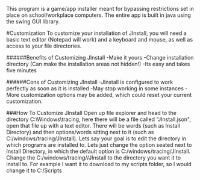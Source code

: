 This program is a game/app installer meant for bypassing restrictions set in place on school/workplace computers. The entire app is built in java using the swing GUI library.

#Customization
To customize your installation of JInstall, you will need a basic text editor (Notepad will work) and a keyboard and mouse, as well as access to your file directories.

######Benefits of Customizing JInstall
-Make it yours
-Change installation directory (Can make the installation areas not hidden!)
-Its easy and takes five minutes

######Cons of Customizing JInstall
-JInstall is configured to work perfectly as soon as it is installed
-May stop working in some instances
-More customization options may be added, which could reset your current customization.

###How To Customize JInstall
Open up file explorer and head to the directory C:\Windows\tracing, here there will be a file called "JInstall.json", open that file up with a text editor.
There will be words (such as Install Directory) and then options/words sitting next to it (such as C:/windows/tracing/JInstall). Lets say your goal is to edit the directory in which programs are installed to. Lets just change the option seated next to Install Directory, in which the default option is C:/windows/tracing/JInstall. Change the C:/windows/tracing//JInstall to the directory you want it to install to. For example I want it to download to my scripts folder, so I would change it to C:/Scripts
